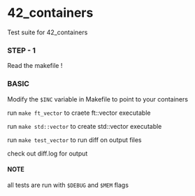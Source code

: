 # 42_containers
Test suite for 42_containers

### STEP - 1
Read the makefile !

### BASIC
Modify the ```$INC``` variable in Makefile to point to your containers

run ```make ft_vector``` to craete ft::vector executable

run ```make std::vector``` to create std::vector executable

run ```make test_vector``` to run diff on output files

check out diff.log for output

#### NOTE
all tests are run with ```$DEBUG``` and ```$MEM``` flags
